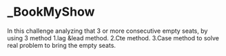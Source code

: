 # _BookMyShow
In this challenge analyzing that 3 or more consecutive empty seats, by using 3 method 
1.lag &lead method. 
2.Cte method. 
3.Case method to solve real problem to bring the empty seats. 
